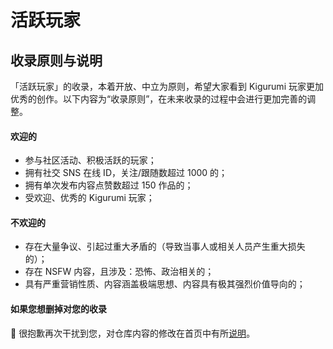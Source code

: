 # 活跃玩家

## 收录原则与说明

「活跃玩家」的收录，本着开放、中立为原则，希望大家看到 Kigurumi 玩家更加优秀的创作。以下内容为“收录原则”，在未来收录的过程中会进行更加完善的调整。

#### 欢迎的

* 参与社区活动、积极活跃的玩家；&#x20;
* 拥有社交 SNS 在线 ID，关注/跟随数超过 1000 的；
* 拥有单次发布内容点赞数超过 150 作品的；
* 受欢迎、优秀的 Kigurumi 玩家；

#### 不欢迎的

* 存在大量争议、引起过重大矛盾的（导致当事人或相关人员产生重大损失的）；
* 存在 NSFW 内容，且涉及：恐怖、政治相关的；
* 具有严重营销性质、内容涵盖极端思想、内容具有极其强烈价值导向的；

#### 如果您想删掉对您的收录

🙏 很抱歉再次干扰到您，对仓库内容的修改在首页中有所[说明](https://app.gitbook.com/s/tkHWsQFMkamIkwBcdMlm/)。


